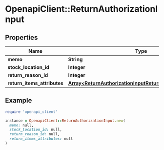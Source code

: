 # OpenapiClient::ReturnAuthorizationInput

## Properties

| Name | Type | Description | Notes |
| ---- | ---- | ----------- | ----- |
| **memo** | **String** |  | [optional] |
| **stock_location_id** | **Integer** |  | [optional] |
| **return_reason_id** | **Integer** |  | [optional] |
| **return_items_attributes** | [**Array&lt;ReturnAuthorizationInputReturnItemsAttributesInner&gt;**](ReturnAuthorizationInputReturnItemsAttributesInner.md) |  | [optional] |

## Example

```ruby
require 'openapi_client'

instance = OpenapiClient::ReturnAuthorizationInput.new(
  memo: null,
  stock_location_id: null,
  return_reason_id: null,
  return_items_attributes: null
)
```

